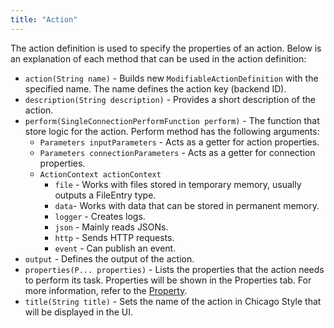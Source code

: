 ```yaml
---
title: "Action"
---
```


The action definition is used to specify the properties of an action. Below is an explanation of each method that can be used in the action definition:

- `action(String name)` - Builds new `ModifiableActionDefinition` with the specified name. The name defines the action key (backend ID).
- `description(String description)` - Provides a short description of the action.
- `perform(SingleConnectionPerformFunction perform)` - The function that store logic for the action.
  Perform method has the following arguments:
    - `Parameters inputParameters` - Acts as a getter for action properties.
    - `Parameters connectionParameters` - Acts as a getter for connection properties.
    - `ActionContext actionContext`
        - `file` - Works with files stored in temporary memory, usually outputs a FileEntry type.
        - `data`- Works with data that can be stored in permanent memory.
        - `logger` - Creates logs.
        - `json` - Mainly reads JSONs.
        - `http` - Sends HTTP requests.
        - `event` - Can publish an event.
- `output` - Defines the output of the action.
- `properties(P... properties)` - Lists the properties that the action needs to perform its task. Properties will be shown in the Properties tab. For more information, refer to the [Property](/developer-guide/component-specification/property).
- `title(String title)` - Sets the name of the action in Chicago Style that will be displayed in the UI.
